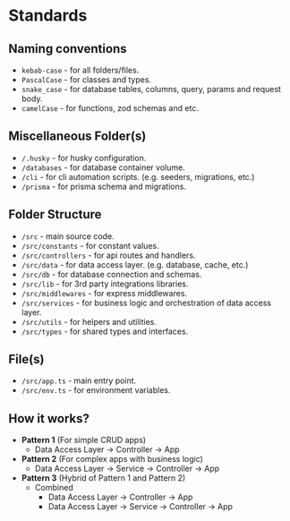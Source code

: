 # Standards

## Naming conventions

- `kebab-case` - for all folders/files.
- `PascalCase` - for classes and types.
- `snake_case` - for database tables, columns, query, params and request body.
- `camelCase` - for functions, zod schemas and etc.

## Miscellaneous Folder(s)

- `/.husky` - for husky configuration.
- `/databases` - for database container volume.
- `/cli` - for cli automation scripts. (e.g. seeders, migrations, etc.)
- `/prisma` - for prisma schema and migrations.

## Folder Structure

- `/src` - main source code.
- `/src/constants` - for constant values.
- `/src/controllers` - for api routes and handlers.
- `/src/data` - for data access layer. (e.g. database, cache, etc.)
- `/src/db` - for database connection and schemas.
- `/src/lib` - for 3rd party integrations libraries.
- `/src/middlewares` - for express middlewares.
- `/src/services` - for business logic and orchestration of data access layer.
- `/src/utils` - for helpers and utilities.
- `/src/types` - for shared types and interfaces.

## File(s)

- `/src/app.ts` - main entry point.
- `/src/env.ts` - for environment variables.

## How it works?

- **Pattern 1** (For simple CRUD apps)
  - Data Access Layer -> Controller -> App
- **Pattern 2** (For complex apps with business logic)
  - Data Access Layer -> Service -> Controller -> App
- **Pattern 3** (Hybrid of Pattern 1 and Pattern 2)
  - Combined
    - Data Access Layer -> Controller -> App
    - Data Access Layer -> Service -> Controller -> App